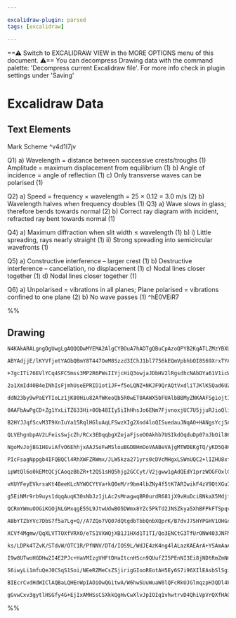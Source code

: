 ```yaml
---

excalidraw-plugin: parsed
tags: [excalidraw]

---
```

==⚠  Switch to EXCALIDRAW VIEW in the MORE OPTIONS menu of this document. ⚠== You can decompress Drawing data with the command palette: 'Decompress current Excalidraw file'. For more info check in plugin settings under 'Saving'


# Excalidraw Data

## Text Elements
Mark Scheme ^v4d1I7jv

Q1) a) Wavelength = distance between successive crests/troughs                (1)
       Amplitude = maximum displacement from equilibrium                      (1)
    b) Angle of incidence = angle of reflection                               (1)
    c) Only transverse waves can be polarised                                 (1)

Q2) a) Speed = frequency × wavelength = 25 × 0.12 = 3.0 m/s                   (2)
    b) Wavelength halves when frequency doubles                               (1)
Q3) a) Wave slows in glass; therefore bends towards normal                    (2)
    b) Correct ray diagram with incident, refracted ray bent towards normal   (1)

Q4) a) Maximum diffraction when slit width ≤ wavelength                       (1)
    b) i) Little spreading, rays nearly straight                              (1)
      ii) Strong spreading into semicircular wavefronts                       (1)

Q5) a) Constructive interference – larger crest                               (1)
    b) Destructive interference – cancellation, no displacement               (1)
    c) Nodal lines closer together                                            (1)
    d) Nodal lines closer together                                            (1)

Q6) a) Unpolarised = vibrations in all planes; Plane polarised = vibrations 
    confined to one plane                                                     (2)
    b) No wave passes                                                         (1) ^hE0VEiR7

%%
## Drawing
```compressed-json
N4KAkARALgngDgUwgLgAQQQDwMYEMA2AlgCYBOuA7hADTgQBuCpAzoQPYB2KqATLZMzYBXUtiRoIACyhQ4zZAHoFAc0JRJQgEYA6bGwC2CgF7N6hbEcK4OCtptbErHALRY8RMpWdx8Q1TdIEfARcZgRmBShcZQUebQBGAFYEmjoghH0EDihmbgBtcDBQMBKIEm4IAEc4KAA5ACsANTgAdXqACRca+noATh4ADUkARVSSyFhECsDsKI5lYLHSzG5n

ABYAdjjE/lKYVfjetYAObQBmY8T447OeM8Szzd3IChJ1bl7756kEQmVpbhbOI8S69XrxTYABgAbEc+IVINYFuJUJDvswoKQ2ABrBAAYTY+DYpAqAGJ4ggKRSlpBNLhsNjlFihBxiASiSSJJjrMw4LhAtkaRAAGaEfD4ADKsEWEkEHiFGKxuJab0k3DW6MxOIQUpgMvQcvK32Z/w44VyaDRCIgbD52DU+zQ8UhVvGECZwjgAEliBbUHkALrfYXkTI

+7gcITi76EVlYCq4SFC5mss3MP2R6PWsIIYjcHiQ3owjaJDbHV2lRgsdhcNAbDYa61V1icWqcMTq469LtnDYumPMAAi6Sgue4woIYW+mmErIAosFMtk/YHvkI4MRcKO806SxtoTxoWdnaXG26iBxsRGo/hvkSGWO0BP8GFCgBfXbFUrlCT0NbEeIvQ2ep6CFSYUWgLAoCFFY0HWNZ4m0Y4u0SNZCw2JJjjWeE3UdVBnEOeIzm0DYzhhaETgPQteh

2a1XmId40B4eINhIsFjmhUseEPRID1ot1JF+f5oLQNZ+NKJF9QrAQtVxdliTJKlKSQad6UZFM2UJBSuXIDheX5LJoODMVJWlCDDTzTUlQQFUGLVJirO1XV9QgCzk2EU1zW4eJvltekHW8/trQ9dcfRXINrRDXAwx3VBM1va1Y2IeMJFweJ3JZYg0wzG90QQR9UBYnhwRos5bm+Zsa3zcTIEq1t2xRcECzWI5ITPb8hxHArnyna0Z0yhcMkMnKszd

ddN23by9wPaEYTIoLz1jK80Hiu82AfWKeoQb5R0wET0AAWX5bFUAlbBBMyZNKAAFSgiojtIE6zoulTIs4KAJUIIwUTOaFg3egAxaKxTw44dqggBBIhlFrdBgmFIymyYKBzAIKG/lh6BbSFPRslwWMmHDFbcutYk/ljAhbr2+7jtO86hqFXAhCgNgACVwi+lFMSEbbrQvBB2iEgEnW0HhEnfT9EtiqoAH1iAAVQALUIChejnFoznaTAABlCHl6FJH

0AAFbAwPgCD+Zg1YxLiTZ633Hi+0Ob48IIy5iIhHhsJo6ENm7FjvnoxjUC7U5jjuRJioQliKLB61BL+YXUW+SSUWk1zZPxLTOXQcllOpVSGRC1l5Jz6BdP0gVEbdUVxWc8zCSNbNM9s4OcNKRUnLMio3ONDzJGy7zfLtAKnQW0oQu9X18gimvQwQIm4pJt0kpS9BcB4DLUy8tAv1KcD8wRD9s3y2L62OTD9wqpgW1h64/qR6t6o4DsmOdSFDwbWa

B2HYJJqfScvM3T9XnIuYa15RqlHGluAqLFSwzXIg2Xod4loQISuedauJNqAO+HANgsYcj5ARGAAo4wSjSXIcQ2e4xSFkNDkhCOUd4gxxOM8ShZCAwImoZAfAoQoAEn0PoNQ24jb4MFMTSBMl+RQAAEJJVjMoNB3wsjEDkayBRSjm7SIhqQLEFBBK4Fiqta0KidF6IMUY5epQ8H4BgMoTg45AES0KHvMo0tJBzkhI0OchBWYbDNlMLkd1viwXwjbb

QLVEhgnbpAV2LFeisSwjcZh/RCx3EDqqbgXZejaFjseOOAkhb7USIkdOqduDp07nJbOil86vWAWpYumkOQVG5HpPkVchS11MnqBu8pHLKkyQ5Zu1l6490bpZa0JoB470KsPfysBArp0nmFGewZ56L2MSvOMoSIC4DWFvLKsytkd1Pt5L24dfpX0frfQEYlr5Pw4G2F+KJ4i+0hH2HgZYCkdV/ggf+qAtrTlnMQQaS5CESPQVAjcMDYpwIdkeD5Vw

NgoMvJojBG1HEviAfvO6EhhjxAAJSoFwMSlouBGDBHmOoVAABeVAjgMTWDEKgTQ/yKD5Q4KgZgQhsBiHTIQRgqBsCBAxBELUfhJDMFQDK2Vcr5WoAABREoADpcoVRDfQPg1BCGSnS1A+hcCYEIPoIQ+gGWEF5LwsQ4LAVYnNQgSoQgxSEE0KQQgZqFVeu9Uq1V6qZWaGJRDeYwRUBsGFKgWM9pkovP1anMNEbAjCmCLMGsPr00Zt9YStVcrsDEoA

PIcFsagNppgb4IFQBQCl4RhXWFZRWmx/JLW5kza271yrs0cDVcMHgxLSWnUQC2+lIZHU8xfjAVAAB1yt1aqXKBpfSsWU7UQJB4Pq4ikIDUKGlW2uVire05tlYG1A5LKVZHnZIVAkgCCMGlforIdrR1ZGwBO4gwhNDBB3buttHbu1nD7WS6t3KiQUGlbGVACxQjMAANwlsEkm4kFa2WsmlSzKtpBfRxWJIa/A3690Hv9ay4lBJdEIFmKgcgr6rBMm

ipWtQl6o0kEMtQCjCAoqzBbZR+t2QS1sHQ5hjg2GCCyt/V2jgww1gAdQEdY1przWOGFOxlGnBK2CS5cwIgUA6N2VQIAEyIZ1nupZevD8rRNyuPYQYlusZCht5IEQxCiWOUelWafkxbFT42EiZzNZn5WEEs6dLU8xuVwHs44YLBC2DcoyOYQgogoz8gM2xrEy5vN7r9d2xIUmCR6W5qmoVBCmDCiYM+itgBkAlQLw0gygmDCtFVptL6bfMBuJcORU

vKUYFeyEVkrsaKt4BeeKLcNYWOCYtVa+kQ0eM/r9bm4lbZNy4f5tK7ARIwikF4zV9QtXGu7eawy+bbBFuVYJittbtWWZbfg7tvbGXxPQik/LDgjb3VhGIPqswbrhucDA1ygguGfDWHCLBo2vCzSoBe82979LPvkGU3pVAh6ZW41FGad7LMw3g8B+Dm7uPTMEfM4dpLEOoM1rx+T0zRKroUCpvtCABKpOnvSEZ/VjK5gsrZVADlD6eV8vNIKitIrw

g5EiNMr9rb9uys1dqqAuqK30sNbJz1jLAc2sMnagwqBR0urdR681jX9vHuDciBNkaX5MdjfS+N4bWPJrI/Din6XO1zdQIW4tpbmwVqrbe2tXK2UQ8JE2t7jvKedu7b2klxKJSDuh4+p1z6J3Tu98zi9+ql3TshKu9d2hN2GHF7u/dzuj2AcM6n69+Aff3q5SO+P46GXvs/SHmVonhj/sjyeoDGm+O/Yg7w9MsHtsIcCNxzDaH+QCaE7h7zhekdEd

QCRmYWmuOOGiKGOjNLGMxqgE55L9JtwUdwBO5DWmx8YZc5PkTd2JNSZkya5XhBFPkFTSpqvwG1DaZpfp5Pc6aW3aLy1yNKzYRWzULEIcLZQJzQ/FzEIUgdzbkROBrR3SXSNALKUFLZQELMLBRM3DHMIIRe0eLKrJLEMd6fPEzUTTLbLH7PLTrCtQrUgYrAUFlCrKrGrDbIXDEJvLNWfY9NrGggXHAnrJg8rX3MQIbeHUbKLFXa1KbRAnzWbWVPNV

ABbYTZbYVc7DbS7f5a7Lg+Q//A7ZQo7VQ07dQtgdbTbbQnbXQprK/B7dvJ7SHYPGHV1OHGsHvf7CHMHYHVAUHIHAPKrKHD7Fw77BHWfFHAmdHKLTgBtLw6wtLGfQjY9NsYnPkdMMnOIg3Knf6bIT6b6fMdOYUQGYGWxLJcGPadGGGCoeGauSsZGVGfACozGFmOAHGd6fGM0UgTZKxSAMmfwSmPFdABndvJnH/S9elNnZlJDdlTlblXlflVgIVDgk

XCVf4Mgmw/QqXLVTTOXfVRXO/eTS1VXWQjXB1J1HXd1T1TI/Qo3ENCtG3TfUrONW403JNFNB3JvfbJQt3CdD3ctJLFbOtf3RwltXQig8TCPftaPU+fVGvMdF9Zdb/c9BdXgRIZdTPeINdelDdLdNYnzAnYvDvUvGlcvSvNTOPOE19BvdIpAv1VvRnTvEDHvSDfvODErQo4fZDUfPjcfc/UgHDeI/EgAhfe3A/KjVfWjV4Dfc3LfHfJTTjQ/bjE/b

ks/LDPk4TZvK/STdvW/OTC1R/PfNNV/DTd/IOS9L/WdJE4zK4ng4lALazKAEArA+YSAmAaAtzCdDzBAj4hQuVfzKPILDAuzMA7AyLaLfAuLbABLDbZPEg1LP/NVSg9vHLdrfLOg7rBg3rZgyrfkNgurYXLgw3VrYXUgDrAQ+gxgx4/rSY8QkbLDcbI421GbfQpQlQpbEw1bMwi7NgK7KwjIhVfbYgQ7Y7NQjs8wrQwfPs9tWwx7Z7QPV7IdVAWHE

I9w8UTwoHGDHw2I4E2PJc+HaVMIzgVHFtDHaItcnHScn9QUufZI5PEnNI3Ei8jNDtRmZmNmDmPIgBbFVFAWIpbyUWcWEoN8cAWePZOAOAKUGBbgL8aAF6KohApYBgQgBACgGRRpDSUuMkRTLC4UBCyM0jbIL0UcfQNA7UDCiQPOJSXCkQKuQijIVCoudCmpHSHkDpQyKi/CqAWi/QAGEyMZWUCZdimioikiwZOyfMXYCAPCoSjIESnUbufi/pQoS

S6iwyLi1mfuQeJ0CSqS1Soi/NEeRZMeCsZSjirigGIooREotAH5Ey6S7i96XIlEAsbSlSgioi2nRoqotjGo2y3SmSqIUgKAMxPjCxdFSAHStyjIOcVkYK+9QxBMXRPjQSvy/QWK66c2aYEFZKyK7i+edS/UE5VyEVQkfAAYbyQ4D2A8foT4TYcEdqIqrEcUAATWqm7G0FQhBFQiuBhA4gkqMDYAMCgqbAIB5gqXaucVKAis4qIvUsyk0vQA0gQqZ

BIEcrCvdHdWIClAQBaLQHEnWpIAOiOwQGitwA/W6hwSUuWuaW0lQFcRkUJGlmqzpH3QDl4FeuYhRRXSyyFHZmUCjOmGUGeruDRF4DIhY2BpY0z2+omvCtco+kzn0r3LWqikyHZjjHdXmCGrdCyFOuCFim5hxXCqIB2pLRLMJogA4Gii5jJt8mZktjQAJu+ENUeiYFqCpu4EZutGZtxFIBOrOvxrJphptE0HqHt2YAlEprgEOuSj5rxqxV6gklTOu

gGvwCxv3gytlHSGfy4G+EjIxAMHSsCSXkkQgHvCwXlvJpIOIq1vhwtrvD4QhiVpVrQXfHAGPkgFrnCCgqArfCAA=
```
%%